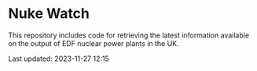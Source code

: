 # Nuke Watch

This repository includes code for retrieving the latest information available on the output of EDF nuclear power plants in the UK.

Last updated: 2023-11-27 12:15